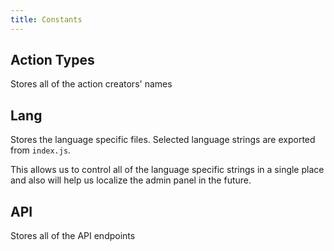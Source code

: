 ```yaml
---
title: Constants
---
```


## Action Types

Stores all of the action creators' names

## Lang

Stores the language specific files. Selected language strings are exported from `index.js`.

This allows us to control all of the language specific strings in a single place and also will help us localize the admin panel in the future.

## API

Stores all of the API endpoints
